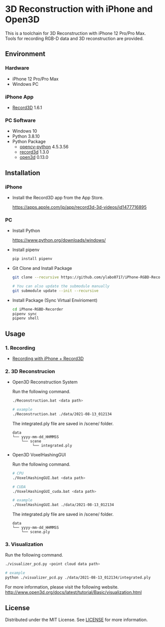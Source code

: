 # 3D Reconstruction with iPhone and Open3D

This is a toolchain for 3D Reconstruction with iPhone 12 Pro/Pro Max.   
Tools for recording RGB-D data and 3D reconstruction are provided.

## Environment

### Hardware

* iPhone 12 Pro/Pro Max
* Windows PC

### iPhone App

* [Record3D](https://apps.apple.com/jp/app/record3d-3d-videos/id1477716895) 1.6.1

### PC Software

* Windows 10
* Python 3.8.10
* Python Package
    - [opencv-python](https://github.com/opencv/opencv) 4.5.3.56
    - [record3d](https://github.com/marek-simonik/record3d) 1.3.0
    - [open3d](https://github.com/isl-org/Open3D) 0.13.0

## Installation

### iPhone

* Install the Record3D app from the App Store.

    https://apps.apple.com/jp/app/record3d-3d-videos/id1477716895

### PC

* Install Python

    https://www.python.org/downloads/windows/

* Install pipenv

    ```bash
    pip install pipenv
    ```

* Git Clone and Install Package

    ```bash
    git clone --recursive https://github.com/ylabo0717/iPhone-RGBD-Recorder.git

    # You can also update the submodule manually
    git submodule update --init --recursive
    ```

* Install Package (Sync Virtual Envirioment)

    ```bash
    cd iPhone-RGBD-Recorder
    pipenv sync
    pipenv shell
    ```

## Usage

### 1. Recording

  * [Recording with iPhone + Record3D](./doc/recording_with_record3d.md)


### 2. 3D Reconstrucion

* Open3D Reconstruction System

    Run the following command.

    ```bash
    ./Reconstruction.bat <data path>

    # example
    ./Reconstruction.bat ./data/2021-08-13_012134
    ```

    The integrated.ply file are saved in <data path>/scene/ folder.

    ```
    data
    └── yyyy-mm-dd_HHMMSS
        └── scene
             └── integrated.ply
    ```


* Open3D VoxelHashingGUI

    Run the following command.

    ```bash
    # CPU
    ./VoxelHashingGUI.bat <data path>

    # CUDA
    ./VoxelHashingGUI_cuda.bat <data path>

    # example
    ./VoxelHashingGUI.bat ./data/2021-08-13_012134
    ```

    The integrated.ply file are saved in <data path>/scene/ folder.

    ```
    data
    └── yyyy-mm-dd_HHMMSS
        └── scene.ply
    ```

### 3. Visualization

Run the following command.

```bash
./visualizer_pcd.py <point cloud data path>

# example
python ./visualizer_pcd.py ./data/2021-08-13_012134/integrated.ply
```

For more information, please visit the following website.
http://www.open3d.org/docs/latest/tutorial/Basic/visualization.html


## License

Distributed under the MIT License. See [LICENSE](./LICENSE) for more information.
